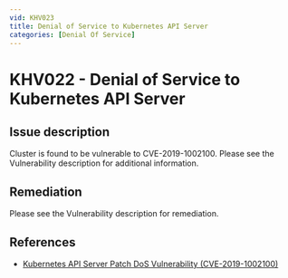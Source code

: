 ```yaml
---
vid: KHV023
title: Denial of Service to Kubernetes API Server
categories: [Denial Of Service]
---
```


# KHV022 - Denial of Service to Kubernetes API Server

## Issue description

Cluster is found to be vulnerable to CVE-2019-1002100. Please see the Vulnerability description for additional information.

## Remediation

Please see the Vulnerability description for remediation.

## References

- [Kubernetes API Server Patch DoS Vulnerability (CVE-2019-1002100)](https://blog.aquasec.com/kubernetes-vulnerability-cve-2019-1002100)